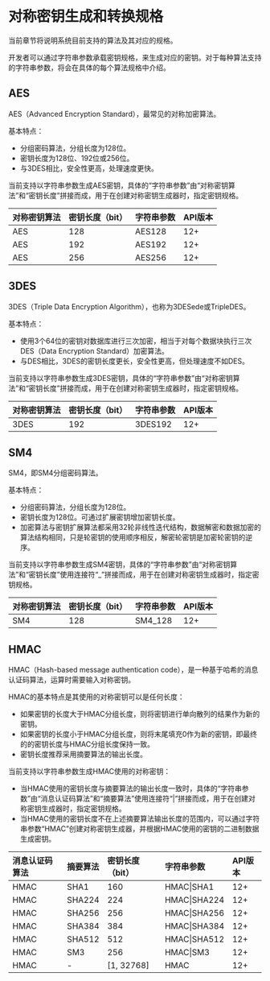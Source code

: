 # 对称密钥生成和转换规格

当前章节将说明系统目前支持的算法及其对应的规格。

开发者可以通过字符串参数承载密钥规格，来生成对应的密钥。对于每种算法支持的字符串参数，将会在具体的每个算法规格中介绍。

## AES

AES（Advanced Encryption Standard），最常见的对称加密算法。

基本特点：

- 分组密码算法，分组长度为128位。
- 密钥长度为128位、192位或256位。
- 与3DES相比，安全性更高，处理速度更快。

当前支持以字符串参数生成AES密钥，具体的“字符串参数”由“对称密钥算法”和“密钥长度”拼接而成，用于在创建对称密钥生成器时，指定密钥规格。

| 对称密钥算法 | 密钥长度（bit） | 字符串参数 | API版本 |
| :-------- | :-------- | :-------- | :-------- |
| AES | 128 | AES128 | 12+ |
| AES | 192 | AES192 | 12+ |
| AES | 256 | AES256 | 12+ |

## 3DES

3DES（Triple Data Encryption Algorithm），也称为3DESede或TripleDES。

基本特点：

- 使用3个64位的密钥对数据库进行三次加密，相当于对每个数据块执行三次DES（Data Encryption Standard）加密算法。
- 与DES相比，3DES的密钥长度更长，安全性更高，但处理速度不如DES。

当前支持以字符串参数生成3DES密钥，具体的“字符串参数”由“对称密钥算法”和“密钥长度”拼接而成，用于在创建对称密钥生成器时，指定密钥规格。

| 对称密钥算法 | 密钥长度（bit） | 字符串参数 | API版本 |
| :-------- | :-------- | :-------- | :-------- |
| 3DES | 192 | 3DES192 | 12+ |

## SM4

SM4，即SM4分组密码算法。

基本特点：

- 分组密码算法，分组长度为128位。
- 密钥长度为128位。可通过扩展密钥增加密钥长度。
- 加密算法与密钥扩展算法都采用32轮非线性迭代结构，数据解密和数据加密的算法结构相同，只是轮密钥的使用顺序相反，解密轮密钥是加密轮密钥的逆序。

当前支持以字符串参数生成SM4密钥，具体的“字符串参数”由“对称密钥算法”和“密钥长度”使用连接符“_”拼接而成，用于在创建对称密钥生成器时，指定密钥规格。

| 对称密钥算法 | 密钥长度（bit） | 字符串参数 | API版本 |
| :-------- | :-------- | :-------- | :-------- |
| SM4 | 128 | SM4_128 | 12+ |

## HMAC

HMAC（Hash-based message authentication code），是一种基于哈希的消息认证码算法，运算时需要输入对称密钥。

HMAC的基本特点是其使用的对称密钥可以是任何长度：

- 如果密钥的长度大于HMAC分组长度，则将密钥进行单向散列的结果作为新的密钥。
- 如果密钥的长度小于HMAC分组长度，则将末尾填充0作为新的密钥，即最终的的密钥长度与HMAC分组长度保持一致。
- 密钥长度推荐采用摘要算法的输出长度。

当前支持以字符串参数生成HMAC使用的对称密钥：

- 当HMAC使用的密钥长度与摘要算法的输出长度一致时，具体的“字符串参数”由“消息认证码算法”和“摘要算法”使用连接符“|”拼接而成，用于在创建对称密钥生成器时，指定密钥规格。
- 当HMAC使用的密钥长度不在上述摘要算法输出长度的范围内，可以通过字符串参数“HMAC”创建对称密钥生成器，并根据HMAC使用的密钥的二进制数据生成密钥。

| 消息认证码算法 | 摘要算法 | 密钥长度（bit） | 字符串参数 | API版本 |
| :-------- | :-------- | :-------- | :-------- | :-------- |
| HMAC | SHA1 | 160 | HMAC\|SHA1 | 12+ |
| HMAC | SHA224 | 224 | HMAC\|SHA224 | 12+ |
| HMAC | SHA256 | 256 | HMAC\|SHA256 | 12+ |
| HMAC | SHA384 | 384 | HMAC\|SHA384 | 12+ |
| HMAC | SHA512 | 512 | HMAC\|SHA512 | 12+ |
| HMAC | SM3 | 256 | HMAC\|SM3 | 12+ |
| HMAC | - | [1, 32768] | HMAC | 12+ |
